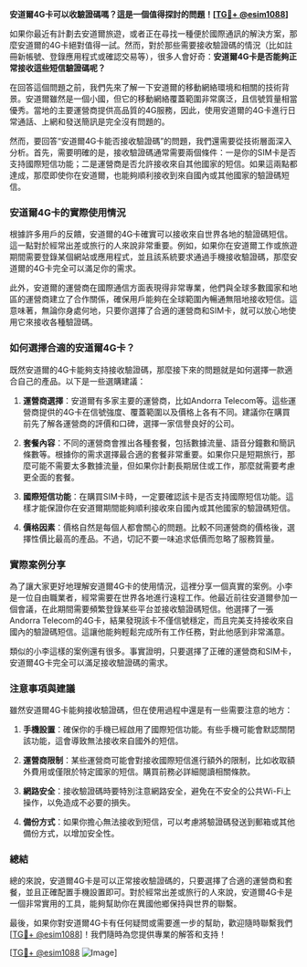 **安道爾4G卡可以收驗證碼嗎？這是一個值得探討的問題！[[TG💪+ @esim1088](https://t.me/s/esim1088)]**

如果你最近有計劃去安道爾旅遊，或者正在尋找一種便於國際通訊的解決方案，那麼安道爾的4G卡絕對值得一試。然而，對於那些需要接收驗證碼的情況（比如註冊新帳號、登錄應用程式或確認交易等），很多人會好奇：**安道爾4G卡是否能夠正常接收這些短信驗證碼呢？**

在回答這個問題之前，我們先來了解一下安道爾的移動網絡環境和相關的技術背景。安道爾雖然是一個小國，但它的移動網絡覆蓋範圍非常廣泛，且信號質量相當優秀。當地的主要運營商提供高品質的4G服務，因此，使用安道爾的4G卡進行日常通話、上網和發送簡訊是完全沒有問題的。

然而，要回答“安道爾4G卡能否接收驗證碼”的問題，我們還需要從技術層面深入分析。首先，需要明確的是，接收驗證碼通常需要兩個條件：一是你的SIM卡是否支持國際短信功能；二是運營商是否允許接收來自其他國家的短信。如果這兩點都達成，那麼即使你在安道爾，也能夠順利接收到來自國內或其他國家的驗證碼短信。

### 安道爾4G卡的實際使用情況

根據許多用戶的反饋，安道爾的4G卡確實可以接收來自世界各地的驗證碼短信。這一點對於經常出差或旅行的人來說非常重要。例如，如果你在安道爾工作或旅遊期間需要登錄某個網站或應用程式，並且該系統要求通過手機接收驗證碼，那麼安道爾的4G卡完全可以滿足你的需求。

此外，安道爾的運營商在國際通信方面表現得非常專業，他們與全球多數國家和地區的運營商建立了合作關係，確保用戶能夠在全球範圍內暢通無阻地接收短信。這意味著，無論你身處何地，只要你選擇了合適的運營商和SIM卡，就可以放心地使用它來接收各種驗證碼。

### 如何選擇合適的安道爾4G卡？

既然安道爾的4G卡能夠支持接收驗證碼，那麼接下來的問題就是如何選擇一款適合自己的產品。以下是一些選購建議：

1. **運營商選擇**：安道爾有多家主要的運營商，比如Andorra Telecom等。這些運營商提供的4G卡在信號強度、覆蓋範圍以及價格上各有不同。建議你在購買前先了解各運營商的評價和口碑，選擇一家信譽良好的公司。

2. **套餐內容**：不同的運營商會推出各種套餐，包括數據流量、語音分鐘數和簡訊條數等。根據你的需求選擇最合適的套餐非常重要。如果你只是短期旅行，那麼可能不需要太多數據流量，但如果你計劃長期居住或工作，那麼就需要考慮更全面的套餐。

3. **國際短信功能**：在購買SIM卡時，一定要確認該卡是否支持國際短信功能。這樣才能保證你在安道爾期間能夠順利接收來自國內或其他國家的驗證碼短信。

4. **價格因素**：價格自然是每個人都會關心的問題。比較不同運營商的價格後，選擇性價比最高的產品。不過，切記不要一味追求低價而忽略了服務質量。

### 實際案例分享

為了讓大家更好地理解安道爾4G卡的使用情況，這裡分享一個真實的案例。小李是一位自由職業者，經常需要在世界各地進行遠程工作。他最近前往安道爾參加一個會議，在此期間需要頻繁登錄某些平台並接收驗證碼短信。他選擇了一張Andorra Telecom的4G卡，結果發現該卡不僅信號穩定，而且完美支持接收來自國內的驗證碼短信。這讓他能夠輕鬆完成所有工作任務，對此他感到非常滿意。

類似的小李這樣的案例還有很多。事實證明，只要選擇了正確的運營商和SIM卡，安道爾4G卡完全可以滿足接收驗證碼的需求。

### 注意事項與建議

雖然安道爾4G卡能夠接收驗證碼，但在使用過程中還是有一些需要注意的地方：

1. **手機設置**：確保你的手機已經啟用了國際短信功能。有些手機可能會默認關閉該功能，這會導致無法接收來自國外的短信。

2. **運營商限制**：某些運營商可能會對接收國際短信進行額外的限制，比如收取額外費用或僅限於特定國家的短信。購買前務必詳細閱讀相關條款。

3. **網路安全**：接收驗證碼時要特別注意網路安全，避免在不安全的公共Wi-Fi上操作，以免造成不必要的損失。

4. **備份方式**：如果你擔心無法接收到短信，可以考慮將驗證碼發送到郵箱或其他備份方式，以增加安全性。

### 總結

總的來說，安道爾4G卡是可以正常接收驗證碼的，只要選擇了合適的運營商和套餐，並且正確配置手機設置即可。對於經常出差或旅行的人來說，安道爾4G卡是一個非常實用的工具，能夠幫助你在異國他鄉保持與世界的聯繫。

最後，如果你對安道爾4G卡有任何疑問或需要進一步的幫助，歡迎隨時聯繫我們[[TG💪+ @esim1088](https://t.me/s/esim1088)]！我們隨時為您提供專業的解答和支持！

[[TG💪+ @esim1088](https://t.me/s/esim1088) ![Image](https://i.postimg.cc/4NQfJmqS/Snipaste-2025-05-13-00-14-12.png)]